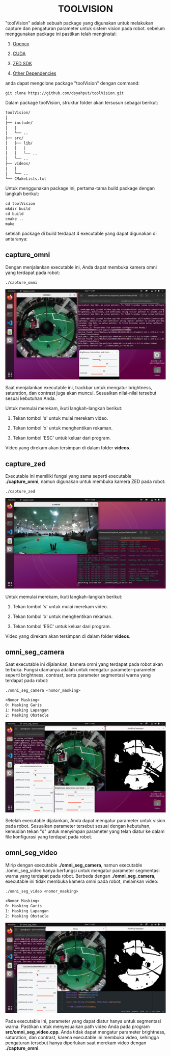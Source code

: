 <h1 style="text-align: center;"><strong>TOOLVISION</strong></h1>

"toolVision" adalah sebuah package yang digunakan untuk melakukan capture dan pengaturan parameter untuk sistem vision pada robot.
sebelum menggunakan package ini pastikan telah menginstal:

1. [Opencv](../INSTALL/install_opencv.md)

2. [CUDA](../INSTALL/cuda_and_cudnn.md)

3. [ZED SDK](../INSTALL/zed_sdk_install.md)

4. [Other Dependencies](../INSTALL/install_all.md)

anda dapat mengclone package "toolVision" dengan command:
```{ .sh .copy }
git clone https://github.com/dsyahput/toolVision.git
```
Dalam package toolVision, struktur folder akan tersusun sebagai berikut:
```
toolVision/
│
├── include/
│   |
│   └── ..        
├── src/
│   ├── lib/
│   │   |
│   │   └── ..
│   └── ..    
├── videos/ 
|   |  
│   └── ..         
└── CMakeLists.txt
```

Untuk menggunakan package ini, pertama-tama build package dengan langkah berikut:
```{ .sh .copy }
cd toolVision
mkdir build
cd build
cmake ..
make 
```

setelah package di build terdapat 4 executable yang dapat digunakan di antaranya:

## **capture_omni**
Dengan menjalankan executable ini, Anda dapat membuka kamera omni yang terdapat pada robot:

```{ .sh .copy }
./capture_omni
```

![Alt Text](../images/toolvision_folder/omni1.png)

Saat menjalankan executable ini, trackbar untuk mengatur brightness, saturation, dan contrast juga akan muncul. Sesuaikan nilai-nilai tersebut sesuai kebutuhan Anda.

Untuk memulai merekam, ikuti langkah-langkah berikut:

1. Tekan tombol 's' untuk mulai merekam video.

2. Tekan tombol 'x' untuk menghentikan rekaman.

3. Tekan tombol 'ESC' untuk keluar dari program.

Video yang direkam akan tersimpan di dalam folder **videos**.

## **capture_zed**
Executable ini memiliki fungsi yang sama seperti executable **./capture_omni**, namun digunakan untuk membuka kamera ZED pada robot:

```{ .sh .copy }
./capture_zed
```

![Alt Text](../images/toolvision_folder/zed1.png)

Untuk memulai merekam, ikuti langkah-langkah berikut:

1. Tekan tombol 's' untuk mulai merekam video.

2. Tekan tombol 'x' untuk menghentikan rekaman.

3. Tekan tombol 'ESC' untuk keluar dari program.

Video yang direkam akan tersimpan di dalam folder **videos**.

## **omni_seg_camera**
Saat executable ini dijalankan, kamera omni yang terdapat pada robot akan terbuka. Fungsi utamanya adalah untuk mengatur parameter-parameter seperti brightness, contrast, serta parameter segmentasi warna yang terdapat pada robot:
```{ .sh .copy }
./omni_seg_camera <nomor_masking>
```
```
<Nomor Masking>
0: Masking Garis
1: Masking Lapangan
2: Masking Obstacle
```
![Alt Text](../images/toolvision_folder/omni2.png)

Setelah executable dijalankan, Anda dapat mengatur parameter untuk vision pada robot. Sesuaikan parameter tersebut sesuai dengan kebutuhan, kemudian tekan "s" untuk menyimpan parameter yang telah diatur ke dalam file konfigurasi yang terdapat pada robot.

## **omni_seg_video**
Mirip dengan executable **./omni_seg_camera**, namun executable ./omni_seg_video hanya berfungsi untuk mengatur parameter segmentasi warna yang terdapat pada robot. Berbeda dengan **./omni_seg_camera**, executable ini tidak membuka kamera omni pada robot, melainkan video:
```{ .sh .copy }
./omni_seg_video <nomor_masking>
```
```
<Nomor Masking>
0: Masking Garis
1: Masking Lapangan
2: Masking Obstacle
```
![Alt Text](../images/toolvision_folder/omni3.png)

Pada executable ini, parameter yang dapat diatur hanya untuk segmentasi warna. Pastikan untuk menyesuaikan path video Anda pada program **src/omni_seg_video.cpp**. Anda tidak dapat mengatur parameter brightness, saturation, dan contrast, karena executable ini membuka video, sehingga pengaturan tersebut hanya diperlukan saat merekam video dengan **./capture_omni**.